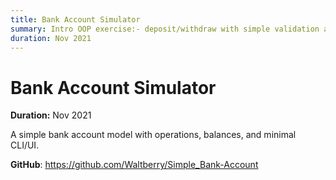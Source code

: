 ```yaml
---
title: Bank Account Simulator
summary: Intro OOP exercise:- deposit/withdraw with simple validation and status display.
duration: Nov 2021
---
```


# Bank Account Simulator

**Duration:** Nov 2021

A simple bank account model with operations, balances, and minimal CLI/UI.

**GitHub**: <https://github.com/Waltberry/Simple_Bank-Account>

